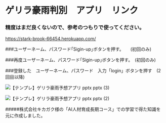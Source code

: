 # ゲリラ豪雨判別　アプリ　リンク　　
### 精度はまだ良くないので、参考のつもりで使ってください。
<https://stark-brook-66454.herokuapp.com/>


###ユーザーネーム、パスワード｢Sigin-up｣ボタンを押す。　　(初回のみ)

###再度ユーザーネーム、パスワード｢Sigin-up｣ボタンを押す。　(初回のみ)

###登録した　ユーザーネーム、パスワード　入力「login」ボタンを押す　(2回目以降)

![【テンプレ】ゲリラ豪雨予想アプリ pptx  pptx (3)](https://user-images.githubusercontent.com/89686271/153700260-3365d3f3-66cc-47ef-bd62-7adc2c299717.png)

![【テンプレ】ゲリラ豪雨予想アプリ pptx  pptx (2)](https://user-images.githubusercontent.com/89686271/153700267-520c9d51-6bac-4b39-b407-0d133a9ed804.png)

#####株式会社キカガク様の「AI人材育成長期コース」での学習で得た知識を元に作成しました。
